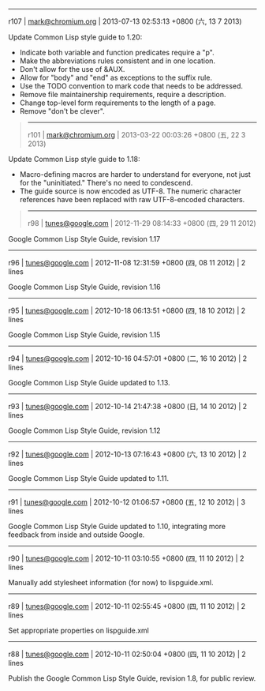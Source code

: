 ------------------------------------------------------------------------
r107 | mark@chromium.org | 2013-07-13 02:53:13 +0800 (六, 13  7 2013)


Update Common Lisp style guide to 1.20:

 - Indicate both variable and function predicates require a "p".
 - Make the abbreviations rules consistent and in one location.
 - Don't allow for the use of &AUX.
 - Allow for "body" and "end" as exceptions to the suffix rule.
 - Use the TODO convention to mark code that needs to be addressed.
 - Remove file maintainership requirements, require a description.
 - Change top-level form requirements to the length of a page.
 - Remove "don't be clever".

> ------------------------------------------------------------------------
> r101 | mark@chromium.org | 2013-03-22 00:03:26 +0800 (五, 22  3 2013)

Update Common Lisp style guide to 1.18:
 - Macro-defining macros are harder to understand for everyone, not
   just for the "uninitiated." There's no need to condescend.
 - The guide source is now encoded as UTF-8. The numeric character
   references have been replaced with raw UTF-8-encoded characters.

> ------------------------------------------------------------------------
> r98 | tunes@google.com | 2012-11-29 08:14:33 +0800 (四, 29 11 2012)

Google Common Lisp Style Guide, revision 1.17

------------------------------------------------------------------------
r96 | tunes@google.com | 2012-11-08 12:31:59 +0800 (四, 08 11 2012) | 2 lines

Google Common Lisp Style Guide, revision 1.16

------------------------------------------------------------------------
r95 | tunes@google.com | 2012-10-18 06:13:51 +0800 (四, 18 10 2012) | 2 lines

Google Common Lisp Style Guide, revision 1.15

------------------------------------------------------------------------
r94 | tunes@google.com | 2012-10-16 04:57:01 +0800 (二, 16 10 2012) | 2 lines

Google Common Lisp Style Guide updated to 1.13.

------------------------------------------------------------------------
r93 | tunes@google.com | 2012-10-14 21:47:38 +0800 (日, 14 10 2012) | 2 lines

Google Common Lisp Style Guide, revision 1.12

------------------------------------------------------------------------
r92 | tunes@google.com | 2012-10-13 07:16:43 +0800 (六, 13 10 2012) | 2 lines

Google Common Lisp Style Guide updated to 1.11.

------------------------------------------------------------------------
r91 | tunes@google.com | 2012-10-12 01:06:57 +0800 (五, 12 10 2012) | 3 lines

Google Common Lisp Style Guide updated to 1.10,
integrating more feedback from inside and outside Google.

------------------------------------------------------------------------
r90 | tunes@google.com | 2012-10-11 03:10:55 +0800 (四, 11 10 2012) | 2 lines

Manually add stylesheet information (for now) to lispguide.xml.

------------------------------------------------------------------------
r89 | tunes@google.com | 2012-10-11 02:55:45 +0800 (四, 11 10 2012) | 2 lines

Set appropriate properties on lispguide.xml

------------------------------------------------------------------------
r88 | tunes@google.com | 2012-10-11 02:50:04 +0800 (四, 11 10 2012) | 2 lines

Publish the Google Common Lisp Style Guide, revision 1.8, for public review.